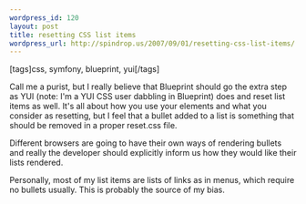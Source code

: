 ```yaml
--- 
wordpress_id: 120
layout: post
title: resetting CSS list items
wordpress_url: http://spindrop.us/2007/09/01/resetting-css-list-items/
---
```

[tags]css, symfony, blueprint, yui[/tags]

Call me a purist, but I really believe that Blueprint should go the extra step as YUI (note: I'm a YUI CSS user dabbling in Blueprint) does and reset list items as well.  It's all about how you use your elements and what you consider as resetting, but I feel that a bullet added to a list is something that should be removed in a proper reset.css file.

Different browsers are going to have their own ways of rendering bullets and really the developer should explicitly inform us how they would like their lists rendered.

Personally, most of my list items are lists of links as in menus, which require no bullets usually.  This is probably the source of my bias.  
